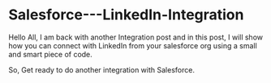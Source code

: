 # Salesforce---LinkedIn-Integration
Hello All, I am back with another Integration post and in this post, I will show how you can connect with LinkedIn from your salesforce org using a small and smart piece of code.

So, Get ready to do another integration with Salesforce.

